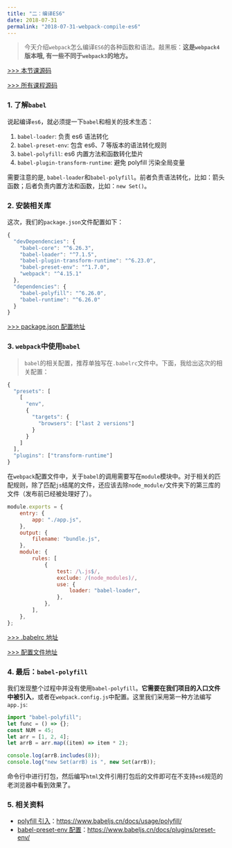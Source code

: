 ```yaml
---
title: "二：编译ES6"
date: 2018-07-31
permalink: "2018-07-31-webpack-compile-es6"
---
```


> 今天介绍`webpack`怎么编译`ES6`的各种函数和语法。敲黑板：**这是`webpack4`版本哦, 有一些不同于`webpack3`的地方。**

[>>> 本节课源码](https://github.com/dongyuanxin/webpack-demos/tree/master/demo02)

[>>> 所有课程源码](https://github.com/dongyuanxin/webpack-demos)

### 1. 了解`babel`

说起编译`es6`，就必须提一下`babel`和相关的技术生态：

1. `babel-loader`: 负责 es6 语法转化
2. `babel-preset-env`: 包含 es6、7 等版本的语法转化规则
3. `babel-polyfill`: es6 内置方法和函数转化垫片
4. `babel-plugin-transform-runtime`: 避免 polyfill 污染全局变量

需要注意的是, `babel-loader`和`babel-polyfill`。前者负责语法转化，比如：箭头函数；后者负责内置方法和函数，比如：`new Set()`。

### 2. 安装相关库

这次，我们的`package.json`文件配置如下：

```javascript
{
  "devDependencies": {
    "babel-core": "^6.26.3",
    "babel-loader": "^7.1.5",
    "babel-plugin-transform-runtime": "^6.23.0",
    "babel-preset-env": "^1.7.0",
    "webpack": "^4.15.1"
  },
  "dependencies": {
    "babel-polyfill": "^6.26.0",
    "babel-runtime": "^6.26.0"
  }
}
```

[>>> package.json 配置地址](https://github.com/dongyuanxin/webpack-demos/blob/master/demo02/package.json)

### 3. `webpack`中使用`babel`

> `babel`的相关配置，推荐单独写在`.babelrc`文件中。下面，我给出这次的相关配置：

```javascript
{
  "presets": [
    [
      "env",
      {
        "targets": {
          "browsers": ["last 2 versions"]
        }
      }
    ]
  ],
  "plugins": ["transform-runtime"]
}
```

在`webpack`配置文件中，关于`babel`的调用需要写在`module`模块中。对于相关的匹配规则，除了匹配`js`结尾的文件，还应该去除`node_module/`文件夹下的第三库的文件（发布前已经被处理好了）。

```javascript
module.exports = {
    entry: {
        app: "./app.js",
    },
    output: {
        filename: "bundle.js",
    },
    module: {
        rules: [
            {
                test: /\.js$/,
                exclude: /(node_modules)/,
                use: {
                    loader: "babel-loader",
                },
            },
        ],
    },
};
```

[>>> .babelrc 地址](https://github.com/dongyuanxin/webpack-demos/blob/master/demo02/.babelrc)

[>>> 配置文件地址](https://github.com/dongyuanxin/webpack-demos/blob/master/demo02/webpack.config.js)

### 4. 最后：`babel-polyfill`

我们发现整个过程中并没有使用`babel-polyfill`。**它需要在我们项目的入口文件中被引入**，或者在`webpack.config.js`中配置。这里我们采用第一种方法编写`app.js`:

```javascript
import "babel-polyfill";
let func = () => {};
const NUM = 45;
let arr = [1, 2, 4];
let arrB = arr.map((item) => item * 2);

console.log(arrB.includes(8));
console.log("new Set(arrB) is ", new Set(arrB));
```

命令行中进行打包，然后编写`html`文件引用打包后的文件即可在不支持`es6`规范的老浏览器中看到效果了。

### 5. 相关资料

-   [polyfill 引入](https://www.babeljs.cn/docs/usage/polyfill/)：https://www.babeljs.cn/docs/usage/polyfill/
-   [babel-preset-env 配置](https://www.babeljs.cn/docs/plugins/preset-env/)：https://www.babeljs.cn/docs/plugins/preset-env/
